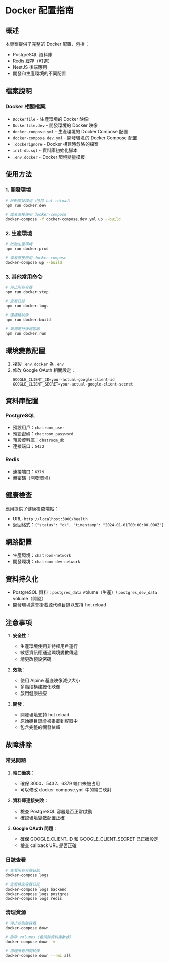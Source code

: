 # Docker 配置指南

## 概述

本專案提供了完整的 Docker 配置，包括：
- PostgreSQL 資料庫
- Redis 緩存（可選）
- NestJS 後端應用
- 開發和生產環境的不同配置

## 檔案說明

### Docker 相關檔案
- `Dockerfile` - 生產環境的 Docker 映像
- `Dockerfile.dev` - 開發環境的 Docker 映像
- `docker-compose.yml` - 生產環境的 Docker Compose 配置
- `docker-compose.dev.yml` - 開發環境的 Docker Compose 配置
- `.dockerignore` - Docker 構建時忽略的檔案
- `init-db.sql` - 資料庫初始化腳本
- `.env.docker` - Docker 環境變量模板

## 使用方法

### 1. 開發環境

```bash
# 啟動開發環境（包含 hot reload）
npm run docker:dev

# 或者直接使用 docker-compose
docker-compose -f docker-compose.dev.yml up --build
```

### 2. 生產環境

```bash
# 啟動生產環境
npm run docker:prod

# 或者直接使用 docker-compose
docker-compose up --build
```

### 3. 其他常用命令

```bash
# 停止所有容器
npm run docker:stop

# 查看日誌
npm run docker:logs

# 僅構建映像
npm run docker:build

# 單獨運行後端容器
npm run docker:run
```

## 環境變數配置

1. 複製 `.env.docker` 為 `.env`
2. 修改 Google OAuth 相關設定：
   ```env
   GOOGLE_CLIENT_ID=your-actual-google-client-id
   GOOGLE_CLIENT_SECRET=your-actual-google-client-secret
   ```

## 資料庫配置

### PostgreSQL
- 預設用戶：`chatroom_user`
- 預設密碼：`chatroom_password`
- 預設資料庫：`chatroom_db`
- 連接端口：`5432`

### Redis
- 連接端口：`6379`
- 無密碼（開發環境）

## 健康檢查

應用提供了健康檢查端點：
- URL: `http://localhost:3000/health`
- 返回格式：`{"status": "ok", "timestamp": "2024-01-01T00:00:00.000Z"}`

## 網路配置

- 生產環境：`chatroom-network`
- 開發環境：`chatroom-dev-network`

## 資料持久化

- PostgreSQL 資料：`postgres_data` volume（生產）/ `postgres_dev_data` volume（開發）
- 開發環境還會掛載源代碼目錄以支持 hot reload

## 注意事項

1. **安全性**：
   - 生產環境使用非特權用戶運行
   - 敏感資訊應通過環境變數傳遞
   - 請更改預設密碼

2. **效能**：
   - 使用 Alpine 基底映像減少大小
   - 多階段構建優化映像
   - 啟用健康檢查

3. **開發**：
   - 開發環境支持 hot reload
   - 原始碼目錄會被掛載到容器中
   - 包含完整的開發依賴

## 故障排除

### 常見問題

1. **端口衝突**：
   - 確保 3000、5432、6379 端口未被占用
   - 可以修改 docker-compose.yml 中的端口映射

2. **資料庫連接失敗**：
   - 檢查 PostgreSQL 容器是否正常啟動
   - 確認環境變數配置正確

3. **Google OAuth 問題**：
   - 確保 GOOGLE_CLIENT_ID 和 GOOGLE_CLIENT_SECRET 已正確設定
   - 檢查 callback URL 是否正確

### 日誌查看

```bash
# 查看所有容器日誌
docker-compose logs

# 查看特定容器日誌
docker-compose logs backend
docker-compose logs postgres
docker-compose logs redis
```

### 清理資源

```bash
# 停止並刪除容器
docker-compose down

# 刪除 volumes（會清除資料庫數據）
docker-compose down -v

# 清理所有相關映像
docker-compose down --rmi all
```